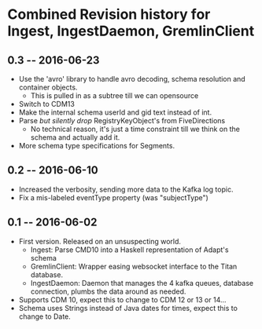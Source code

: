 # Combined Revision history for Ingest, IngestDaemon, GremlinClient

## 0.3 -- 2016-06-23
* Use the 'avro' library to handle avro decoding, schema resolution and container objects.
  - This is pulled in as a subtree till we can opensource
* Switch to CDM13
* Make the internal schema userId and gid text instead of int.
* Parse _but silently drop_ RegistryKeyObject's from FiveDirections
    - No technical reason, it's just a time constraint till we think on the
      schema and actually add it.
* More schema type specifications for Segments.

## 0.2 -- 2016-06-10

* Increased the verbosity, sending more data to the Kafka log topic.
* Fix a mis-labeled eventType property (was "subjectType")

## 0.1  -- 2016-06-02

* First version. Released on an unsuspecting world.
  - Ingest: Parse CMD10 into a Haskell representation of Adapt's schema
  - GremlinClient: Wrapper easing websocket interface to the Titan database.
  - IngestDaemon: Daemon that manages the 4 kafka queues, database connection,
    plumbs the data around as needed.
* Supports CDM 10, expect this to change to CDM 12 or 13 or 14...
* Schema uses Strings instead of Java dates for times, expect this to change to Date.
